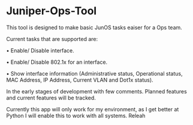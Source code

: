 # Juniper-Ops-Tool
This tool is designed to make basic JunOS tasks eaiser for a Ops team.

Current tasks that are supported are:

•	Enable/ Disable interface.

•	Enable/ Disable 802.1x for an interface.

•	Show interface information (Administrative status, Operational status, MAC Address, IP Address, Current VLAN and Dot1x status).


In the early stages of development with few comments. Planned features and current features will be tracked.

Currently this app will only work for my environment, as I get better at Python I will enable this to work with all systems.
Releah
